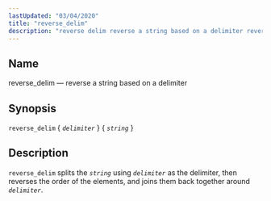 ```yaml
---
lastUpdated: "03/04/2020"
title: "reverse_delim"
description: "reverse delim reverse a string based on a delimiter reverse delim delimiter string reverse delim splits the string using delimiter as the delimiter then reverses the order of the elements and joins them back together around delimiter..."
---
```


<a name="sieve.ref.reverse_delim"></a> 
## Name

reverse_delim — reverse a string based on a delimiter

## Synopsis

`reverse_delim` { *`delimiter`* } { *`string`* }

<a name="idp31173168"></a> 
## Description

`reverse_delim` splits the *`string`* using *`delimiter`* as the delimiter, then reverses the order of the elements, and joins them back together around *`delimiter`*.